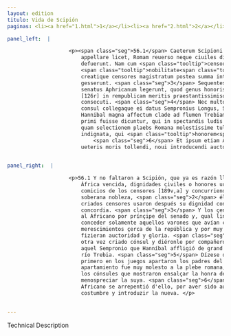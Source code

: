 ```yaml
---
layout: edition
titulo: Vida de Scipión
paginas: <li><a href="1.html">1</a></li><li><a href="2.html">2</a></li><li><a href="3.html">3</a></li><li><a href="4.html">4</a></li><li><a href="5.html">5</a></li><li><a href="6.html">6</a></li><li><a href="7.html">7</a></li><li><a href="8.html">8</a></li><li><a href="9.html">9</a></li><li><a href="10.html">10</a></li><li><a href="11.html">11</a></li><li><a href="12.html">12</a></li><li><a href="13.html">13</a></li><li><a href="14.html">14</a></li><li><a href="15.html">15</a></li><li><a href="16.html">16</a></li><li><a href="17.html">17</a></li><li><a href="18.html">18</a></li><li><a href="19.html">19</a></li><li><a href="20.html">20</a></li><li><a href="21.html">21</a></li><li><a href="22.html">22</a></li><li><a href="23.html">23</a></li><li><a href="24.html">24</a></li><li><a href="25.html">25</a></li><li><a href="26.html">26</a></li><li><a href="27.html">27</a></li><li><a href="28.html">28</a></li><li><a href="29.html">29</a></li><li><a href="30.html">30</a></li><li><a href="31.html">31</a></li><li><a href="32.html">32</a></li><li><a href="33.html">33</a></li><li><a href="34.html">34</a></li><li><a href="35.html">35</a></li><li><a href="36.html">36</a></li><li><a href="37.html">37</a></li><li><a href="38.html">38</a></li><li><a href="39.html">39</a></li><li><a href="40.html">40</a></li><li><a href="41.html">41</a></li><li><a href="42.html">42</a></li><li><a href="43.html">43</a></li><li><a href="44.html">44</a></li><li><a href="45.html">45</a></li><li><a href="46.html">46</a></li><li><a href="47.html">47</a></li><li><a href="48.html">48</a></li><li><a href="49.html">49</a></li><li><a href="50.html">50</a></li><li><a href="51.html">51</a></li><li><a href="52.html">52</a></li><li><a href="53.html">53</a></li><li><a href="54.html">54</a></li><li><a href="55.html">55</a></li><li><a href="56.html">56</a></li><li><a href="57.html">57</a></li><li><a href="58.html">58</a></li><li><a href="59.html">59</a></li><li><a href="60.html">60</a></li><li><a href="61.html">61</a></li><li><a href="62.html">62</a></li><li><a href="63.html">63</a></li><li><a href="64.html">64</a></li><li><a href="65.html">65</a></li><li><a href="66.html">66</a></li><li><a href="67.html">67</a></li><li><a href="68.html">68</a></li><li><a href="69.html">69</a></li><li><a href="70.html">70</a></li><li><a href="71.html">71</a></li><li><a href="72.html">72</a></li><li><a href="73.html">73</a></li><li><a href="74.html">74</a></li>

panel_left:  |

                    <p><span class="seg">56.1</span> Caeterum Scipioni quem post Aphricam deuictam, iam Aphricanum
                        appellare licet, Romam reuerso neque ciuiles dignitates neque urbani honores
                        defuerunt. Nam cum <span class="tooltip">censorum<span class="tooltiptext">sensorum #G </span></span> comitia haberentur et multi competitores ex <span class="tooltip">superna<span class="tooltiptext">suprema #E #M #R #R #S #U #W #r #s supprema #P </span></span>
                        <span class="tooltip">nobilitate<span class="tooltiptext">nolitate #s </span></span> concurrerent. <span class="seg">2</span> Ipse et Elius Petus praelati omnibus sunt,
                        creatique censores magistratum postea summa integritate concordiaque
                        gesserunt. <span class="seg">3</span> Sequentes deinde censores alii atque alii principem
                        senatus Aphricanum legerunt, quod genus honoris <span class="tooltip">iis<span class="tooltiptext"><span class="del"><i>om. </i></span> #U </span></span> tantum uiris deferri consueuit, qui auctoritatem et gloriam maximis
                        [126r] in rempublicam meritis praestantissimisque rebus gestis essent
                        consecuti. <span class="seg">4</span> Nec multo interiecto spatio creatus est iterum
                        consul collegaque ei datus Sempronius Longus, Sempronii illius filius, quem
                        Hannibal magna affectum clade ad flumen Trebiam superauit. <span class="seg">5</span> Hi
                        primi fuisse dicuntur, qui in spectandis ludis patres a populo secreuerunt,
                        quam selectionem plaebs Romana molestissime tulit aduersus consules
                        indignata, qui <span class="tooltip">honorem<span class="tooltiptext">horem #U </span></span> senatorii ordinis extulisse, suum contempsisse uisi erant.
                            <span class="seg">6</span> Et ipsum etiam Aphricanum aliquando poenituisse tradunt, se
                        ueteris moris tollendi, noui introducendi auctorem fuisse.</p>
                

panel_right:  |

                    <p>56.1 Y no faltaron a Scipión, que ya es razón llamar Africano, después de
                        África vencida, dignidades çiviles o honores urbanos. Ca teniéndose los
                        comicios de los censores [189v,a] y concurriendo muchos competitores de la
                        soberana nobleza, <span class="seg">2</span> él y Elio Peto fueron antepuestos a todos, y
                        criados censores usaron después su dignidad con soberana integridad y
                        concordia. <span class="seg">3</span> Y los çensores que sucedieron y los otros escogieron
                        al Africano por prínçipe del senado y, qual linaje de honor se acostumbrava
                        conceder solamente aquellos varones que avían conseguido por muy grandes
                        merescimientos çerca de la república y por muy prinçipales cosas que
                        fizieran auctoridad y gloria. <span class="seg">4</span> Y sin passar mucho tiempo, fue
                        otra vez criado cónsul y diéronle por compañero a Sempronio Longo, fijo de
                        aquel Sempronio que Hanníbal affligió de grand pérdida y vençió çerca del
                        río Trebia. <span class="seg">5</span> Dízese que estos dos cónsules fueron los que
                        primero en los juegos apartaron los padres del pueblo. Y este tal
                        apartamiento fue muy molesto a la plebe romana, por ello indignada contra
                        los cónsules que mostraron ensalçar la honra del orden senatorio y
                        menospreciar la suya. <span class="seg">6</span> Y cuentan que alguna vez el mesmo
                        Africano se arrepentió d'ello, por aver sido auctor de quitar la vieja
                        costumbre y introduzir la nueva. </p>
                

---
```


Technical Description 